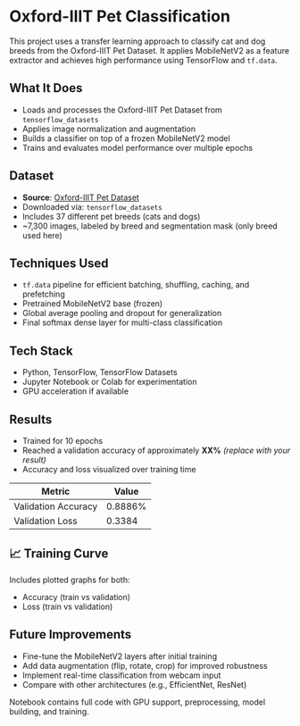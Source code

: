 # Oxford-IIIT Pet Classification

This project uses a transfer learning approach to classify cat and dog breeds from the Oxford-IIIT Pet Dataset. It applies MobileNetV2 as a feature extractor and achieves high performance using TensorFlow and `tf.data`.

## What It Does
- Loads and processes the Oxford-IIIT Pet Dataset from `tensorflow_datasets`
- Applies image normalization and augmentation
- Builds a classifier on top of a frozen MobileNetV2 model
- Trains and evaluates model performance over multiple epochs

## Dataset

- **Source**: [Oxford-IIIT Pet Dataset](https://www.robots.ox.ac.uk/~vgg/data/pets/)
- Downloaded via: `tensorflow_datasets`
- Includes 37 different pet breeds (cats and dogs)
- ~7,300 images, labeled by breed and segmentation mask (only breed used here)

## Techniques Used
- `tf.data` pipeline for efficient batching, shuffling, caching, and prefetching
- Pretrained MobileNetV2 base (frozen)
- Global average pooling and dropout for generalization
- Final softmax dense layer for multi-class classification

## Tech Stack
- Python, TensorFlow, TensorFlow Datasets
- Jupyter Notebook or Colab for experimentation
- GPU acceleration if available

## Results
- Trained for 10 epochs
- Reached a validation accuracy of approximately **XX%** *(replace with your result)*
- Accuracy and loss visualized over training time

| Metric              | Value    |
|---------------------|----------|
| Validation Accuracy | 0.8886%      |
| Validation Loss     | 0.3384   |

## 📈 Training Curve

Includes plotted graphs for both:
- Accuracy (train vs validation)
- Loss (train vs validation)

## Future Improvements
- Fine-tune the MobileNetV2 layers after initial training
- Add data augmentation (flip, rotate, crop) for improved robustness
- Implement real-time classification from webcam input
- Compare with other architectures (e.g., EfficientNet, ResNet)

Notebook contains full code with GPU support, preprocessing, model building, and training.
